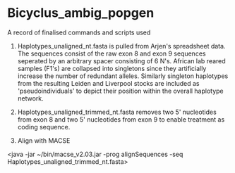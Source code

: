 # Bicyclus_ambig_popgen
A record of finalised commands and scripts used

1. Haplotypes_unaligned_nt.fasta is pulled from Arjen's spreadsheet data. The sequences consist of the raw exon 8 and exon 9 sequences seperated by an arbitrary spacer consisting of 6 N's. African lab reared samples (F1's) are collapsed into singletons since they artificially increase the number of redundant alleles. Similarly singleton haplotypes from the resulting Leiden and Liverpool stocks are included as 'pseudoindividuals' to depict their position within the overall haplotype network.

2. Haplotypes_unaligned_trimmed_nt.fasta removes two 5' nucleotides from exon 8 and two 5' nucleotides from exon 9 to enable treatment as coding sequence.

3. Align with MACSE 

<java -jar ~/bin/macse_v2.03.jar -prog alignSequences -seq Haplotypes_unaligned_trimmed_nt.fasta>
